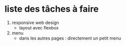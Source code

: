 # liste des tâches à faire

1. responsive web design
    - layout avec flexbox
2. menu
    - dans les autres pages : directement un petit menu
